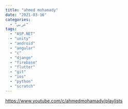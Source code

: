 ```yaml
---
title: "ahmed mohamady"
date: "2021-03-16"
categories:
  - "عربي"
tags:
  - "ASP.NET"
  - "unity"
  - "android"
  - "angular"
  - "c"
  - "django"
  - "firebase"
  - "flutter"
  - "git"
  - "ios"
  - "python"
  - "scratch"
---
```


https://www.youtube.com/c/ahmedmohamady/playlists
